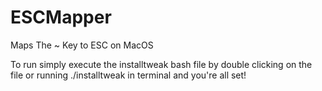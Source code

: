 # ESCMapper
Maps The ~ Key to ESC on MacOS


To run simply execute the installtweak bash file by double clicking on the file or running ./installtweak in terminal and you're all set!
